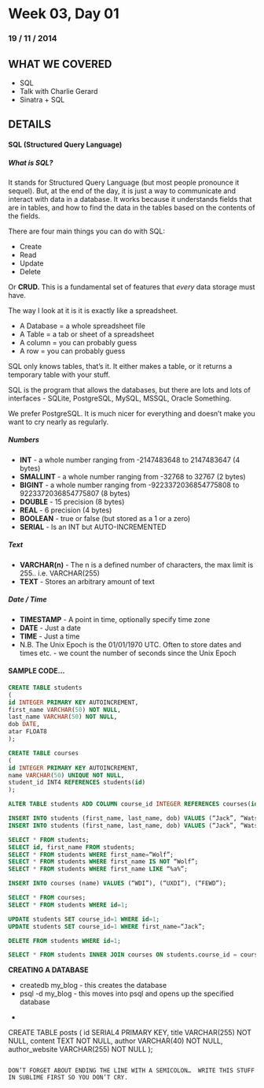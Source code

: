 Week 03, Day 01
===============
### 19 / 11 / 2014

WHAT WE COVERED
---------------

* SQL
* Talk with Charlie Gerard
* Sinatra + SQL

DETAILS
-------

#### SQL (**S**tructured **Q**uery **L**anguage)

##### What is SQL?

It stands for Structured Query Language (but most people pronounce it sequel).  But, at the end of the day, it is just a way to communicate and interact with data in a database.  It works because it understands fields that are in tables, and how to find the data in the tables based on the contents of the fields.

There are four main things you can do with SQL:
- Create
- Read
- Update
- Delete

Or **CRUD.**  This is a fundamental set of features that *every* data storage must have.

The way I look at it is it is exactly like a spreadsheet.
- A Database = a whole spreadsheet file
- A Table = a tab or sheet of a spreadsheet
- A column = you can probably guess
- A row = you can probably guess

SQL only knows tables, that’s it.  It either makes a table, or it returns a temporary table with your stuff.	

SQL is the program that allows the databases, but there are lots and lots of interfaces - SQLite, PostgreSQL, MySQL, MSSQL, Oracle Something.

We prefer PostgreSQL.  It is much nicer for everything and doesn’t make you want to cry nearly as regularly.

##### Numbers

- **INT** - a whole number ranging from -2147483648 to 2147483647 (4 bytes)
- **SMALLINT** - a whole number ranging from -32768 to 32767 (2 bytes)
- **BIGINT** - a whole number ranging from -9223372036854775808 to 9223372036854775807 (8 bytes)
- **DOUBLE** - 15 precision (8 bytes)
- **REAL** - 6 precision (4 bytes)
- **BOOLEAN** - true or false (but stored as a 1 or a zero)
- **SERIAL** - Is an INT but AUTO-INCREMENTED

##### Text

- **VARCHAR(n)** - The n is a defined number of characters, the max limit is 255.. i.e. VARCHAR(255)
- **TEXT** - Stores an arbitrary amount of text

##### Date / Time

- **TIMESTAMP** - A point in time, optionally specify time zone
- **DATE** - Just a date
- **TIME** - Just a time
- N.B. The Unix Epoch is the 01/01/1970 UTC.  Often to store dates and times etc. - we count the number of seconds since the Unix Epoch
 

#### SAMPLE CODE…
```sql
CREATE TABLE students 
(
id INTEGER PRIMARY KEY AUTOINCREMENT,
first_name VARCHAR(50) NOT NULL,
last_name VARCHAR(50) NOT NULL,
dob DATE,
atar FLOAT8
);

CREATE TABLE courses
(
id INTEGER PRIMARY KEY AUTOINCREMENT,
name VARCHAR(50) UNIQUE NOT NULL,
student_id INT4 REFERENCES students(id)	
);

ALTER TABLE students ADD COLUMN course_id INTEGER REFERENCES courses(id);

INSERT INTO students (first_name, last_name, dob) VALUES (“Jack”, “Watson-Hamblin”, “09/16/1993”);
INSERT INTO students (first_name, last_name, dob) VALUES (“Jack”, “Watson-Hamblin”, “09/16/1993”), (“Wolf”, “Jeffress”, “01/01/1970”);

SELECT * FROM students;
SELECT id, first_name FROM students;
SELECT * FROM students WHERE first_name=“Wolf”;
SELECT * FROM students WHERE first_name IS NOT “Wolf”;
SELECT * FROM students WHERE first_name LIKE “%a%”;

INSERT INTO courses (name) VALUES (“WDI”), (“UXDI”), (“FEWD”);

SELECT * FROM courses;	
SELECT * FROM students WHERE id=1;

UPDATE students SET course_id=1 WHERE id=1;
UPDATE students SET course_id=1 WHERE first_name=“Jack”;

DELETE FROM students WHERE id=1;

SELECT * FROM students INNER JOIN courses ON students.course_id = courses.id;

```

**CREATING A DATABASE**

- createdb my_blog - this creates the database
- psql -d my_blog - this moves into psql and opens up the specified database
- ```sql
CREATE TABLE posts
(
id SERIAL4 PRIMARY KEY,
title VARCHAR(255) NOT NULL,
content TEXT NOT NULL,
author VARCHAR(40) NOT NULL,
author_website VARCHAR(255) NOT NULL
);
```

DON’T FORGET ABOUT ENDING THE LINE WITH A SEMICOLON…  WRITE THIS STUFF IN SUBLIME FIRST SO YOU DON’T CRY.













